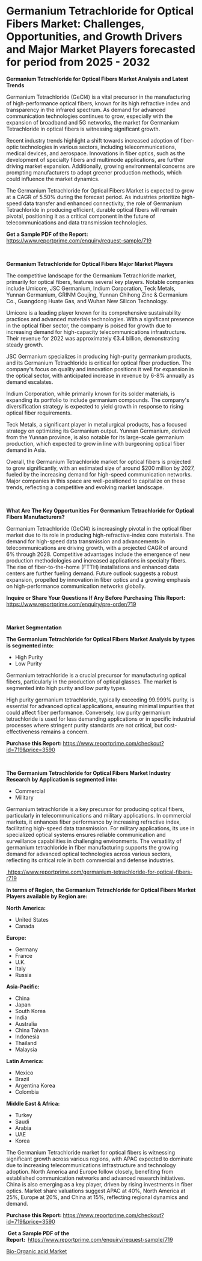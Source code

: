 <p><h1>Germanium Tetrachloride for Optical Fibers Market: Challenges, Opportunities, and Growth Drivers and Major Market Players forecasted for period from 2025 - 2032</h1></p><p><strong>Germanium Tetrachloride for Optical Fibers Market Analysis and Latest Trends</strong></p>
<p><p>Germanium Tetrachloride (GeCl4) is a vital precursor in the manufacturing of high-performance optical fibers, known for its high refractive index and transparency in the infrared spectrum. As demand for advanced communication technologies continues to grow, especially with the expansion of broadband and 5G networks, the market for Germanium Tetrachloride in optical fibers is witnessing significant growth.</p><p>Recent industry trends highlight a shift towards increased adoption of fiber-optic technologies in various sectors, including telecommunications, medical devices, and aerospace. Innovations in fiber optics, such as the development of specialty fibers and multimode applications, are further driving market expansion. Additionally, growing environmental concerns are prompting manufacturers to adopt greener production methods, which could influence the market dynamics.</p><p>The Germanium Tetrachloride for Optical Fibers Market is expected to grow at a CAGR of 5.50% during the forecast period. As industries prioritize high-speed data transfer and enhanced connectivity, the role of Germanium Tetrachloride in producing efficient, durable optical fibers will remain pivotal, positioning it as a critical component in the future of telecommunications and data transmission technologies.</p></p>
<p><strong>Get a Sample PDF of the Report:&nbsp;</strong> <a href="https://www.reportprime.com/enquiry/request-sample/719?utm_campaign=3042&utm_medium=2&utm_source=Github&utm_content=ia&utm_term=18032025&utm_id=germanium-tetrachloride-for-optical-fibers">https://www.reportprime.com/enquiry/request-sample/719</a></p>
<p>&nbsp;</p>
<p><strong>Germanium Tetrachloride for Optical Fibers Major Market Players</strong></p>
<p><p>The competitive landscape for the Germanium Tetrachloride market, primarily for optical fibers, features several key players. Notable companies include Umicore, JSC Germanium, Indium Corporation, Teck Metals, Yunnan Germanium, GRINM Goujing, Yunnan Chihong Zinc & Germanium Co., Guangdong Huate Gas, and Wuhan New Silicon Technology.</p><p>Umicore is a leading player known for its comprehensive sustainability practices and advanced materials technologies. With a significant presence in the optical fiber sector, the company is poised for growth due to increasing demand for high-capacity telecommunications infrastructure. Their revenue for 2022 was approximately €3.4 billion, demonstrating steady growth.</p><p>JSC Germanium specializes in producing high-purity germanium products, and its Germanium Tetrachloride is critical for optical fiber production. The company's focus on quality and innovation positions it well for expansion in the optical sector, with anticipated increase in revenue by 6-8% annually as demand escalates.</p><p>Indium Corporation, while primarily known for its solder materials, is expanding its portfolio to include germanium compounds. The company's diversification strategy is expected to yield growth in response to rising optical fiber requirements.</p><p>Teck Metals, a significant player in metallurgical products, has a focused strategy on optimizing its Germanium output. Yunnan Germanium, derived from the Yunnan province, is also notable for its large-scale germanium production, which expected to grow in line with burgeoning optical fiber demand in Asia.</p><p>Overall, the Germanium Tetrachloride market for optical fibers is projected to grow significantly, with an estimated size of around $200 million by 2027, fueled by the increasing demand for high-speed communication networks. Major companies in this space are well-positioned to capitalize on these trends, reflecting a competitive and evolving market landscape.</p></p>
<p>&nbsp;</p>
<p><strong>What Are The Key Opportunities For Germanium Tetrachloride for Optical Fibers Manufacturers?</strong></p>
<p><p>Germanium Tetrachloride (GeCl4) is increasingly pivotal in the optical fiber market due to its role in producing high-refractive-index core materials. The demand for high-speed data transmission and advancements in telecommunications are driving growth, with a projected CAGR of around 6% through 2028. Competitive advantages include the emergence of new production methodologies and increased applications in specialty fibers. The rise of fiber-to-the-home (FTTH) installations and enhanced data centers are further fueling demand. Future outlook suggests a robust expansion, propelled by innovation in fiber optics and a growing emphasis on high-performance communication networks globally.</p></p>
<p><strong>Inquire or Share Your Questions If Any Before Purchasing This Report:</strong> <a href="https://www.reportprime.com/enquiry/pre-order/719?utm_campaign=3042&utm_medium=2&utm_source=Github&utm_content=ia&utm_term=18032025&utm_id=germanium-tetrachloride-for-optical-fibers">https://www.reportprime.com/enquiry/pre-order/719</a></p>
<p>&nbsp;</p>
<p><strong>Market Segmentation</strong></p>
<p><strong>The Germanium Tetrachloride for Optical Fibers Market Analysis by types is segmented into:</strong></p>
<p><ul><li>High Purity</li><li>Low Purity</li></ul></p>
<p><p>Germanium tetrachloride is a crucial precursor for manufacturing optical fibers, particularly in the production of optical glasses. The market is segmented into high purity and low purity types. </p><p>High purity germanium tetrachloride, typically exceeding 99.999% purity, is essential for advanced optical applications, ensuring minimal impurities that could affect fiber performance. Conversely, low purity germanium tetrachloride is used for less demanding applications or in specific industrial processes where stringent purity standards are not critical, but cost-effectiveness remains a concern.</p></p>
<p><strong>Purchase this Report:&nbsp;</strong><a href="https://www.reportprime.com/checkout?id=719&price=3590&utm_campaign=3042&utm_medium=2&utm_source=Github&utm_content=ia&utm_term=18032025&utm_id=germanium-tetrachloride-for-optical-fibers">https://www.reportprime.com/checkout?id=719&price=3590</a></p>
<p>&nbsp;</p>
<p><strong>The Germanium Tetrachloride for Optical Fibers Market Industry Research by Application is segmented into:</strong></p>
<p><ul><li>Commercial</li><li>Military</li></ul></p>
<p><p>Germanium tetrachloride is a key precursor for producing optical fibers, particularly in telecommunications and military applications. In commercial markets, it enhances fiber performance by increasing refractive index, facilitating high-speed data transmission. For military applications, its use in specialized optical systems ensures reliable communication and surveillance capabilities in challenging environments. The versatility of germanium tetrachloride in fiber manufacturing supports the growing demand for advanced optical technologies across various sectors, reflecting its critical role in both commercial and defense industries.</p></p>
<p><a href="https://www.reportprime.com/germanium-tetrachloride-for-optical-fibers-r719?utm_campaign=3042&utm_medium=2&utm_source=Github&utm_content=ia&utm_term=18032025&utm_id=germanium-tetrachloride-for-optical-fibers">&nbsp;https://www.reportprime.com/germanium-tetrachloride-for-optical-fibers-r719</a></p>
<p><strong>In terms of Region, the Germanium Tetrachloride for Optical Fibers Market Players available by Region are:</strong></p>
<p>
    <p> <strong> North America: </strong>
        <ul>
            <li>United States</li>
            <li>Canada</li>
        </ul>
        </p> 
    <p> <strong> Europe: </strong>
        <ul>
            <li>Germany</li>
            <li>France</li>
            <li>U.K.</li>
            <li>Italy</li>
            <li>Russia</li>
        </ul>
        </p> 
    <p> <strong> Asia-Pacific: </strong>
        <ul>
            <li>China</li>
            <li>Japan</li>
            <li>South Korea</li>
            <li>India</li>
            <li>Australia</li>
            <li>China Taiwan</li>
            <li>Indonesia</li>
            <li>Thailand</li>
            <li>Malaysia</li>
        </ul>
        </p> 
    <p> <strong> Latin America: </strong>
        <ul>
            <li>Mexico</li>
            <li>Brazil</li>
            <li>Argentina Korea</li>
            <li>Colombia</li>
        </ul>
        </p> 
    <p> <strong> Middle East & Africa: </strong>
        <ul>
            <li>Turkey</li>
            <li>Saudi</li>
            <li>Arabia</li>
            <li>UAE</li>
            <li>Korea</li>
        </ul>
    </p>
    </p>
<p><p>The Germanium Tetrachloride market for optical fibers is witnessing significant growth across various regions, with APAC expected to dominate due to increasing telecommunications infrastructure and technology adoption. North America and Europe follow closely, benefiting from established communication networks and advanced research initiatives. China is also emerging as a key player, driven by rising investments in fiber optics. Market share valuations suggest APAC at 40%, North America at 25%, Europe at 20%, and China at 15%, reflecting regional dynamics and demand.</p></p>
<p><strong>Purchase this Report: </strong><a href="https://www.reportprime.com/checkout?id=719&price=3590&utm_campaign=3042&utm_medium=2&utm_source=Github&utm_content=ia&utm_term=18032025&utm_id=germanium-tetrachloride-for-optical-fibers">https://www.reportprime.com/checkout?id=719&price=3590</a></p>
<p>&nbsp;<strong>Get a Sample PDF of the Report:&nbsp;&nbsp;</strong><a href="https://www.reportprime.com/enquiry/request-sample/719?utm_campaign=3042&utm_medium=2&utm_source=Github&utm_content=ia&utm_term=18032025&utm_id=germanium-tetrachloride-for-optical-fibers">https://www.reportprime.com/enquiry/request-sample/719</a></p>
<p><strong></strong></p>
<p><p><a href="https://github.com/djarixneoza/Market-Research-Report-List-1/blob/main/bio-organic-acid-market.md?utm_campaign=3042&utm_medium=2&utm_source=Github&utm_content=ia&utm_term=18032025&utm_id=germanium-tetrachloride-for-optical-fibers">Bio-Organic acid Market</a></p></p>